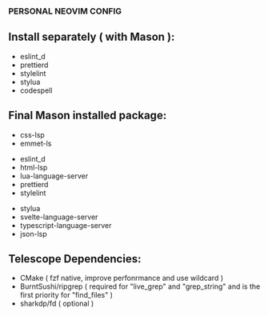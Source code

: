 ### PERSONAL NEOVIM CONFIG

## Install separately ( with Mason ):
- eslint_d
- prettierd
- stylelint
- stylua
- codespell

## Final Mason installed package:
- css-lsp
- emmet-ls
<!-- - eslint-lsp -->
- eslint_d
- html-lsp
- lua-language-server
- prettierd
- stylelint
<!-- - stylelint-lsp -->
- stylua
- svelte-language-server
- typescript-language-server
- json-lsp

## Telescope Dependencies:

- CMake ( fzf native, improve perfonrmance and use wildcard )
- BurntSushi/ripgrep ( required for "live_grep" and "grep_string" and is the first priority for "find_files" )
- sharkdp/fd ( optional )
